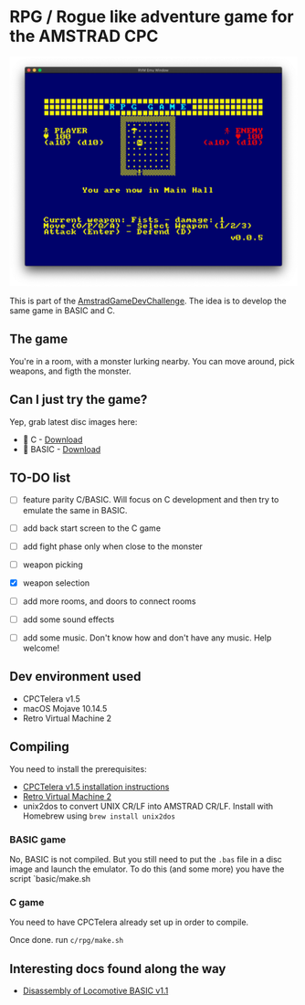 # RPG / Rogue like adventure game for the AMSTRAD CPC

![C Version v0.0.3 screenshot](img/c-v0.0.5.png)

This is part of the [AmstradGameDevChallenge](https://github.com/AmstradGameDevChallenge). The idea is to develop the same game in BASIC and C.

## The game

You're in a room, with a monster lurking nearby. You can move around, pick weapons, and figth the monster.

## Can I just try the game?

Yep, grab latest disc images here:

- 💾 C     - [Download](basic/c/rpg/rpg.dsk) 
- 💾 BASIC - [Download](basic/rpg.dsk) 


## TO-DO list

- [ ] feature parity C/BASIC. Will focus on C development and then try to emulate the same in BASIC.
- [ ] add back start screen to the C game
- [ ] add fight phase only when close to the monster
- [ ] weapon picking
- [x] weapon selection
- [ ] add more rooms, and doors to connect rooms
- [ ] add some sound effects
- [ ] add some music. Don't know how and don't have any music. Help welcome!
 

## Dev environment used

- CPCTelera v1.5
- macOS Mojave 10.14.5
- Retro Virtual Machine 2

## Compiling

You need to install the prerequisites:

- [CPCTelera v1.5 installation instructions](http://lronaldo.github.io/cpctelera/files/readme-txt.html#Installing_CPCtelera)
- [Retro Virtual Machine 2](http://www.retrovirtualmachine.org/en/)
- unix2dos to convert UNIX CR/LF into AMSTRAD CR/LF. Install with Homebrew using `brew install unix2dos`

### BASIC game

No, BASIC is not compiled. But you still need to put the `.bas` file in a disc image and launch the emulator. To do this (and some more) you have the script `basic/make.sh

### C game

You need to have CPCTelera already set up in order to compile.

Once done. run `c/rpg/make.sh`

## Interesting docs found along the way

- [Disassembly of Locomotive BASIC v1.1](http://www.cpctech.org.uk/docs/basic.asm)